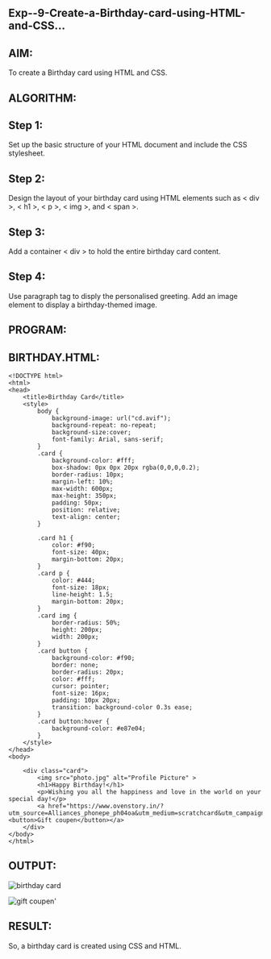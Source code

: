 ## Exp--9-Create-a-Birthday-card-using-HTML-and-CSS...
## AIM:
To create a Birthday card using HTML and CSS.

## ALGORITHM:
## Step 1:
Set up the basic structure of your HTML document and include the CSS stylesheet.

## Step 2:
Design the layout of your birthday card using HTML elements such as < div >, < h1 >, < p >, < img >, and < span >.

## Step 3:
Add a container < div > to hold the entire birthday card content.

## Step 4:
Use paragraph tag to disply the personalised greeting. Add an image element to display a birthday-themed image.

## PROGRAM:
## BIRTHDAY.HTML:
~~~
<!DOCTYPE html>
<html>
<head>
	<title>Birthday Card</title>
	<style>
		body {
			background-image: url("cd.avif");
            background-repeat: no-repeat;
            background-size:cover;
			font-family: Arial, sans-serif;
		}
		.card {
			background-color: #fff;
			box-shadow: 0px 0px 20px rgba(0,0,0,0.2);
			border-radius: 10px;
			margin-left: 10%;
			max-width: 600px;
            max-height: 350px;
			padding: 50px;
			position: relative;
			text-align: center;
		}
		
		.card h1 {
			color: #f90;
			font-size: 40px;
			margin-bottom: 20px;
		}
		.card p {
			color: #444;
			font-size: 18px;
			line-height: 1.5;
			margin-bottom: 20px;
		}
		.card img {
			border-radius: 50%;
			height: 200px;
			width: 200px;
		}
		.card button {
			background-color: #f90;
			border: none;
			border-radius: 20px;
			color: #fff;
			cursor: pointer;
			font-size: 16px;
			padding: 10px 20px;
			transition: background-color 0.3s ease;
		}
		.card button:hover {
			background-color: #e87e04;
		}
	</style>
</head>
<body>
   
	<div class="card">
		<img src="photo.jpg" alt="Profile Picture" >
		<h1>Happy Birthday!</h1>
		<p>Wishing you all the happiness and love in the world on your special day!</p>
		<a href="https://www.ovenstory.in/?utm_source=Alliances_phonepe_ph04oa&utm_medium=scratchcard&utm_campaign=alliances&_branch_match_id=891000923333979937&_branch_referrer=H4sIAAAAAAAAA8soKSkottLXLzcwNNRLLCjQy8nMy9ZPzMnJTMxLTi2OL8jIz0stSAXSBib5iUbGAG0iItUwAAAA"><button>Gift coupen</button></a>
	</div>
</body>
</html>

~~~
## OUTPUT:

![birthday card](https://github.com/Guruprasad21002001/Exp--9-Create-a-Birthday-card-using-HTML-and-CSS/assets/95342910/4055232c-2be1-40c0-8263-24e923fc4ee2)

![gift coupen'](https://github.com/Guruprasad21002001/Exp--9-Create-a-Birthday-card-using-HTML-and-CSS/assets/95342910/9c83e38e-70bb-4ce9-8425-57fe414c4312)

## RESULT:
So, a birthday card is created using CSS and HTML.
